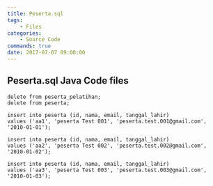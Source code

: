 ```yaml
---
title: Peserta.sql
tags:
    - Files
categories:
    - Source Code
commands: true
date: 2017-07-07 09:00:00
---
```


## Peserta.sql Java Code files

	delete from peserta_pelatihan;
	delete from peserta;

	insert into peserta (id, nama, email, tanggal_lahir)
	values ('aa1', 'peserta Test 001', 'peserta.test.001@gmail.com', '2010-01-01');

	insert into peserta (id, nama, email, tanggal_lahir)
	values ('aa2', 'peserta Test 002', 'peserta.test.002@gmail.com', '2010-01-02');

	insert into peserta (id, nama, email, tanggal_lahir)
	values ('aa3', 'peserta Test 003', 'peserta.test.003@gmail.com', '2010-01-03');